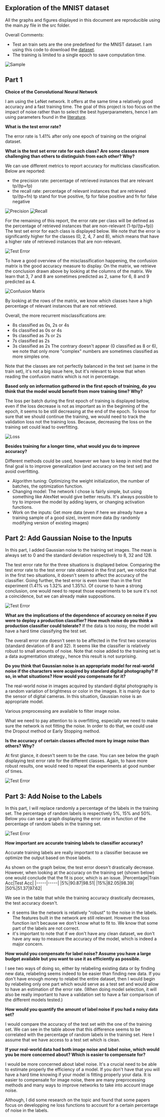 ## Exploration of the MNIST dataset

All the graphs and figures displayed in this document are reproducible using the main.py file in the src folder.

Overall Comments:
- Test an train sets are the one predefined for the MNIST dataset. I am using this code to download the [dataset](https://github.com/tensorflow/tensorflow/blob/a5d8217c4ed90041bea2616c14a8ddcf11ec8c03/tensorflow/examples/tutorials/mnist/input_data.py).
- The training is limited to a single epoch to save computation time.

![Sample](../output/figs/sample_mnist_images.png)

## Part 1

**Choice of the Convolutional Neural Network**

I am using the LeNet network. It offers at the same time a relatively good accuracy and a fast training time. The goal of this project is too focus on the impact of noise rather than to select the best hyperparameters, hence I am using parameters found in the [literature](http://www.pyimagesearch.com/2016/08/01/lenet-convolutional-neural-network-in-python/).

**What is the test error rate?**

The error rate is 1.41% after only one epoch of training on the original dataset.

**What is the test set error rate for each class? Are some classes more challenging than others to distinguish from each other? Why?**

We can use different metrics to report accuracy for multiclass classification. Below are reported:
- the precision rate: percentage of retrieved instances that are relevant tp/(tp+fp)
- the recall rate: percentage of relevant instances that are retrieved tp/(tp+fn)
tp stand for true positive, fp for false positive and fn for false negative

![Precision](../output/figs/output_0/precision.png)
![Recall](../output/figs/output_0/recall.png)

For the remaining of this report, the error rate per class will be defined as the percentage of retrieved instances that are non-relevant (1-tp/(tp+fp))
The test set error for each class is displayed below. We note that the error is significantly higher for the classes (0, 2, 4, 7 and 8), which means that have a higher rate of retrieved instances that are non-relevant.

![Test Error](../output/figs/output_0/test_error.png)

To have a good overview of the misclassification happening, the confusion matrix is the good accuracy measure to display. On the matrix, we retrieve the conclusion drawn above by looking at the columns of the matrix. We learn that 3, 7 and 8 are sometimes predicted as 2, same for 6, 8 and 9 predicted as 4.

![Confusion Matrix](../output/figs/output_0/confusion_matrix.png)

By looking at the rows of the matrix, we know which classes have a high percentage of relevant instances that are not retrieved.

Overall, the more recurrent misclassifications are:
- 8s classified as 0s, 2s or 4s
- 6s classified as 0s or 4s
- 9s classified as 7s or 2s
- 7s classified as 2s
- 3s classified as 2s
The contrary doesn't appear (0 classified as 8 or 6), we note that only more "complex" numbers are sometimes classified as more simples one.

Note that the classes are not perfectly balanced in the test set (same in the train set), it's not a big issue here, but it's relevant to know that when reading the confusion matrix which is not in percentage.

**Based only on information gathered in the first epoch of training, do you think that the model would benefit from more training time? Why?**

The loss per batch during the first epoch of training is displayed below, even if the loss decrease is not as important as in the beginning of the epoch, it seems to be still decreasing at the end of the epoch.
To know for sure that we should continue the training, we would need to track the validation loss not the training loss. Because, decreasing the loss on the training set could lead to overfitting.

![Loss](../output/figs/output_0/loss_first_epoch.png)

**Besides training for a longer time, what would you do to improve accuracy?**

Different methods could be used, however we have to keep in mind that the final goal is to improve generalization (and accuracy on the test set) and avoid overfitting.
- Algorithm tuning: Optimizing the weight initialization, the number of batches, the optimization function.
- Changing model: The network I chose is fairly simple, but using something like AlexNet would give better results. It's always possible to try to improve the model by adding layers, or changing activation functions.
- Work on the inputs: Get more data (even if here we already have a training sample of a good size), invent more data (by randomly modifying version of existing images)

## Part 2: Add Gaussian Noise to the Inputs

In this part, I added Gaussian noise to the training set images. The mean is always set to 0 and the standard deviation respectively to 8, 32 and 128.

The test error rate for the three situations is displayed below. Comparing the test error rate to the test error rate obtained in the first part, we notice that in the first two situations, it doesn't seem to affect the accuracy of the classifier.
Going further, the test error is even lower than in the first experiment (1.41% vs 1.32% and 1.35%). Of course to have a strong conclusion, one would need to repeat those experiments to be sure it's not a coincidence, but we can already make suppositions.

![Test Error](../output/figs/image_noise.png)

**What are the implications of the dependence of accuracy on noise if you were to deploy a production classifier? How much noise do you think a production classifier could tolerate?**
If the data is too noisy, the model will have a hard time classifying the test set.

The overall error rate doesn't seen to be affected in the first two scenarios (standard deviation of 8 and 32). It seems like the classifier is relatively robust to small amounts of noise. Note that noise added to the training set is a data augmentation strategy., hence this result is not surprising.

**Do you think that Gaussian noise is an appropriate model for real-world noise if the characters were acquired by standard digital photography? If so, in what situations? How would you compensate for it?**

The real-world noise in images acquired by standard digital photography is a random variation of brightness or color in the images. It is mainly due to the sensor of digital cameras. In this situation, Gaussian noise is an appropriate model.

Various preprocessing are available to filter image noise.

What we need to pay attention to is overfitting, especially we need to make sure the network is not fitting the noise. In order to do that, we could use the Dropout method or Early Stopping method.

**Is the accuracy of certain classes affected more by image noise than others? Why?**

At first glance, it doesn't seem to be the case. You can see below the graph displaying test error rate for the different classes. Again, to have more robust results, one would need to repeat the experiments at good number of times.

![Test Error](../output/figs/output_3/test_error.png)

## Part 3: Add Noise to the Labels

In this part, I will replace randomly a percentage of the labels in the training set. The percentage of random labels is respectively 5%, 15% and 50%.
Below you can see a graph displaying the error rate in function of the percentage of random labels in the training set.

![Test Error](../output/figs/label_noise.png)

**How important are accurate training labels to classifier accuracy?**

Accurate training labels are really important to a classifier because we optimize the output based on those labels.

As shown on the graph below, the test error doesn't drastically decrease. However, when looking at the accuracy on the training set (shown below) one would conclude that the fit is poor, which is an issue.
|Percentage|Train Acc|Test Acc|
|-----|-----|
|5%|90.87|98.51|
|15%|82.05|98.39|
|50%|51.37|97.62|

We see in the table that while the training accuracy drastically decreases, the test accuracy doesn't.
- it seems like the network is relatively "robust" to the noise in the labels. The features built in the network are still relevant. However the loss function isn't because we don't know what to fit to. We know that some part of the labels are not correct.
- it's important to note that if we don't have any clean dataset, we don't have any way to measure the accuracy of the model, which is indeed a major concern.

**How would you compensate for label noise? Assume you have a large budget available but you want to use it as efficiently as possible.**

I see two ways of doing so, either by relabeling existing data or by finding new data, relabeling seems indeed to be easier than finding new data.
If you don't have enough money to relabel the entire dataset, then I would begin by relabeling only one part which would serve as a test set and would allow to have an estimation of the error rate.
(When doing model selection, it will also be really important to have a validation set to have a fair comparison of the different models tested.)

**How would you quantify the amount of label noise if you had a noisy data set?**

I would compare the accuracy of the test set with the one of the training set. We can see in the table above that this difference seems to be correlated with the percentage of random labels in the training set.
Here I assume that we have access to a test set which is clean.

**If your real-world data had both image noise and label noise, which would you be more concerned about? Which is easier to compensate for?**

I would be more concerned about label noise. It's a crucial need to be able to estimate properly the efficiency of a model. If you don't have that you will have a hard time knowing if your model is fitting properly your data.
It is easier to compensate for image noise, there are many preprocessing methods and many ways to improve networks to take into account image noise.

Although, I did some research on the topic and found that some papers focus on developping ne loss functions to account for a certain percentage of noise in the labels.

